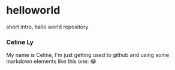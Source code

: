 # helloworld
short intro, hallo world repository
### Celine Ly
My name is Celine, I'm just getting used to github and using some markdown elements like this one: :joy:
